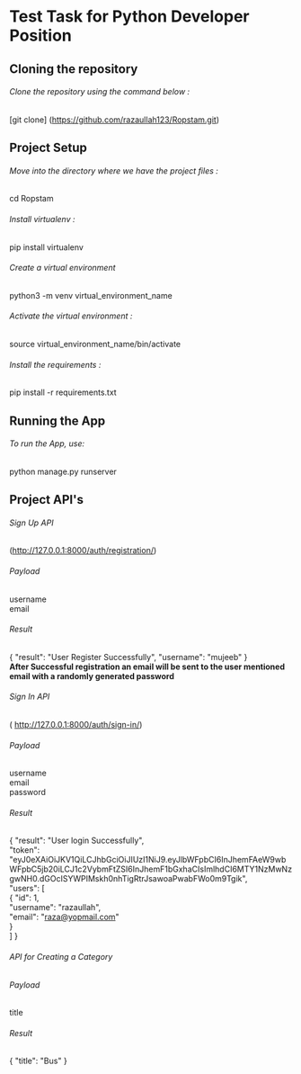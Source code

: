 # Test Task for Python Developer Position

## Cloning the repository

###### Clone the repository using the command below :
[git clone] (https://github.com/razaullah123/Ropstam.git)

## Project Setup

###### Move into the directory where we have the project files :
cd Ropstam

###### Install virtualenv :
pip install virtualenv

###### Create a virtual environment
python3 -m venv virtual_environment_name

###### Activate the virtual environment :
source virtual_environment_name/bin/activate

###### Install the requirements :
pip install -r requirements.txt


## Running the App
###### To run the App, use:  
python manage.py runserver

## Project API's
###### Sign Up API
(http://127.0.0.1:8000/auth/registration/)

###### Payload  
username  
email  

###### Result
{
    "result": "User Register Successfully",
    "username": "mujeeb"
}  
**After Successful registration an email will be sent to the user mentioned email with a randomly generated password**
###### Sign In API
( http://127.0.0.1:8000/auth/sign-in/)
###### Payload
username  
email  
password  
###### Result
{
    "result": "User login Successfully",  
    "token": "eyJ0eXAiOiJKV1QiLCJhbGciOiJIUzI1NiJ9.eyJlbWFpbCI6InJhemFAeW9wbWFpbC5jb20iLCJ1c2VybmFtZSI6InJhemF1bGxhaCIsImlhdCI6MTY1NzMwNzgwNH0.dGOcISYWPIMskh0nhTigRtrJsawoaPwabFWo0m9Tgik",  
    "users":  [  
        {
            "id": 1,  
            "username": "razaullah",  
            "email": "raza@yopmail.com"  
        }  
    ]
}

###### API for Creating a Category
###### Payload
title
###### Result
{
    "title": "Bus"
}